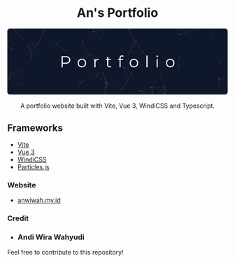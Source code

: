 <h1 align="center">An's Portfolio</h1>

<p align="center">
  <img src="banner.png"/>
</p>

<p align="center">
    A portfolio website built with Vite, Vue 3, WindiCSS and Typescript. 
</p>

## Frameworks
  * [Vite](https://vitejs.dev/)
  * [Vue 3](https://vuejs.org/)
  * [WindiCSS](https://windicss.org/)
  * [Particles.js](https://vincentgarreau.com/particles.js/)

### Website
  * [anwiwah.my.id](https://anwiwah.my.id/)


### Credit
* ### Andi Wira Wahyudi

Feel free to contribute to this repository!